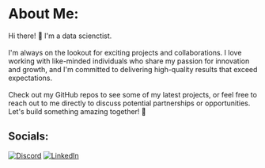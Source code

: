 #  About Me:
Hi there! 👋 I'm a data scienctist. <br><br>I'm always on the lookout for exciting projects and collaborations. I love working with like-minded individuals who share my passion for innovation and growth, and I'm committed to delivering high-quality results that exceed expectations.<br><br>Check out my GitHub repos to see some of my latest projects, or feel free to reach out to me directly to discuss potential partnerships or opportunities. Let's build something amazing together! 🚀<br>


##  Socials:
[![Discord](https://img.shields.io/badge/Discord-%237289DA.svg?logo=discord&logoColor=white)](https://discord.gg/BlemHamza#1445) [![LinkedIn](https://img.shields.io/badge/LinkedIn-%230077B5.svg?logo=linkedin&logoColor=white)](https://linkedin.com/in/HamzaBoualam) 

